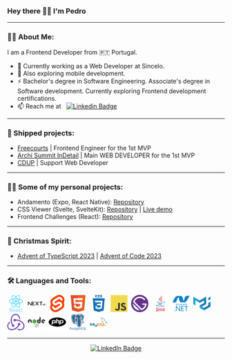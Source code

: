 
### Hey there 🙋‍♂️ I'm Pedro
---
### :man_technologist: About Me:

I am a Frontend Developer from 🇵🇹 Portugal.

- 🔭 Currently working as a Web Developer at Sincelo.
- 🌱 Also exploring mobile development.
- ⚡ Bachelor's degree in Software Engineering. Associate's degree in Software development. Currently exploring Frontend development certifications.
- 📫 Reach me at &nbsp; [![Linkedin Badge](https://img.shields.io/badge/-pedrocosta132-blue?style=flat&logo=Linkedin&logoColor=white)](https://www.linkedin.com/in/pedrocosta132)

---

### 🚀 Shipped projects: 
- [Freecourts](https://freecourts.pt/) | Frontend Engineer for the 1st MVP
- [Archi Summit InDetail](https://indetail.archisummit.pt/) | Main WEB DEVELOPER for the 1st MVP
- [CDUP](https://cdup.up.pt/) | Support Web Developer

---

### 👷‍♂️ Some of my personal projects: 
- Andamento (Expo, React Native): [Repository](https://github.com/pedrocosta132/andamento)
- CSS Viewer (Svelte, SvelteKit): [Repository](https://github.com/pedrocosta132/css-viewer) | [Live demo](https://css-viewer.onrender.com/)
- Frontend Challenges (React): [Repository](https://github.com/pedrocosta132/react-challenges)

---

### 🎅 Christmas Spirit: 
- [Advent of TypeScript 2023](https://github.com/pedrocosta132/advent-of-typescript-2023) | [Advent of Code 2023](https://github.com/pedrocosta132/advent-of-code-2023)

---

### 🛠 Languages and Tools:

<p>
<img src="https://github.com/devicons/devicon/blob/master/icons/react/react-original-wordmark.svg" title="React" alt="React" width="40" height="40"/>&nbsp;
<img src="https://github.com/devicons/devicon/blob/master/icons/nextjs/nextjs-original-wordmark.svg" title="Next"  alt="Next" width="40" height="40"/>&nbsp;
<img src="https://github.com/devicons/devicon/blob/master/icons/svelte/svelte-original.svg" title="Svelte"  alt="Svelte" width="40" height="40"/>&nbsp;
<img src="https://github.com/devicons/devicon/blob/master/icons/html5/html5-original.svg" title="HTML5" alt="HTML" width="40" height="40"/>&nbsp;
<img src="https://github.com/devicons/devicon/blob/master/icons/css3/css3-plain-wordmark.svg"  title="CSS3" alt="CSS" width="40" height="40"/>&nbsp;
<img src="https://github.com/devicons/devicon/blob/master/icons/javascript/javascript-original.svg" title="JavaScript" alt="JavaScript" width="40" height="40"/>&nbsp;
<img src="https://github.com/devicons/devicon/blob/master/icons/gatsby/gatsby-original.svg" title="Gatsby"  alt="Gatsby" width="40" height="40"/>&nbsp;
<img src="https://github.com/devicons/devicon/blob/master/icons/java/java-original-wordmark.svg" title="Java" alt="Java" width="40" height="40"/>&nbsp;
<img src="https://github.com/devicons/devicon/blob/master/icons/dot-net/dot-net-plain-wordmark.svg" title="dotNet"  alt="dotNet" width="40" height="40"/>&nbsp;
<img src="https://github.com/devicons/devicon/blob/master/icons/materialui/materialui-original.svg" title="Material UI" alt="Material UI" width="40" height="40"/>&nbsp;
<img src="https://github.com/devicons/devicon/blob/master/icons/redux/redux-original.svg" title="Redux" alt="Redux " width="40" height="40"/>&nbsp;
<img src="https://github.com/devicons/devicon/blob/master/icons/nodejs/nodejs-original-wordmark.svg" title="NodeJS" alt="NodeJS" width="40" height="40"/>&nbsp;
<img src="https://github.com/devicons/devicon/blob/master/icons/php/php-plain.svg" title="PHP"  alt="PHP" width="40" height="40"/>&nbsp;
<img src="https://github.com/devicons/devicon/blob/master/icons/postgresql/postgresql-plain-wordmark.svg" title="postgres"  alt="postgres" width="40" height="40"/>&nbsp;
<img src="https://github.com/devicons/devicon/blob/master/icons/mysql/mysql-original-wordmark.svg" title="MySQL"  alt="MySQL" width="40" height="40"/>&nbsp;
</p>

---

<p align="center">
<a href="https://www.linkedin.com/in/pedrocosta132"><img src="https://img.shields.io/badge/LinkedIn-blue?style=for-the-badge&logo=linkedin&logoColor=white" alt="LinkedIn Badge"></a>
</p>

